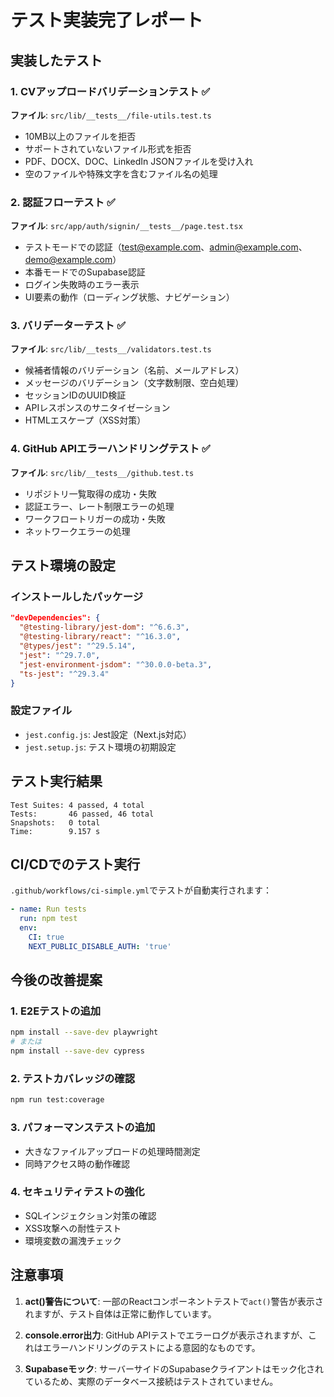 # テスト実装完了レポート

## 実装したテスト

### 1. CVアップロードバリデーションテスト ✅
**ファイル**: `src/lib/__tests__/file-utils.test.ts`
- 10MB以上のファイルを拒否
- サポートされていないファイル形式を拒否
- PDF、DOCX、DOC、LinkedIn JSONファイルを受け入れ
- 空のファイルや特殊文字を含むファイル名の処理

### 2. 認証フローテスト ✅
**ファイル**: `src/app/auth/signin/__tests__/page.test.tsx`
- テストモードでの認証（test@example.com、admin@example.com、demo@example.com）
- 本番モードでのSupabase認証
- ログイン失敗時のエラー表示
- UI要素の動作（ローディング状態、ナビゲーション）

### 3. バリデーターテスト ✅
**ファイル**: `src/lib/__tests__/validators.test.ts`
- 候補者情報のバリデーション（名前、メールアドレス）
- メッセージのバリデーション（文字数制限、空白処理）
- セッションIDのUUID検証
- APIレスポンスのサニタイゼーション
- HTMLエスケープ（XSS対策）

### 4. GitHub APIエラーハンドリングテスト ✅
**ファイル**: `src/lib/__tests__/github.test.ts`
- リポジトリ一覧取得の成功・失敗
- 認証エラー、レート制限エラーの処理
- ワークフロートリガーの成功・失敗
- ネットワークエラーの処理

## テスト環境の設定

### インストールしたパッケージ
```json
"devDependencies": {
  "@testing-library/jest-dom": "^6.6.3",
  "@testing-library/react": "^16.3.0",
  "@types/jest": "^29.5.14",
  "jest": "^29.7.0",
  "jest-environment-jsdom": "^30.0.0-beta.3",
  "ts-jest": "^29.3.4"
}
```

### 設定ファイル
- `jest.config.js`: Jest設定（Next.js対応）
- `jest.setup.js`: テスト環境の初期設定

## テスト実行結果

```
Test Suites: 4 passed, 4 total
Tests:       46 passed, 46 total
Snapshots:   0 total
Time:        9.157 s
```

## CI/CDでのテスト実行

`.github/workflows/ci-simple.yml`でテストが自動実行されます：
```yaml
- name: Run tests
  run: npm test
  env:
    CI: true
    NEXT_PUBLIC_DISABLE_AUTH: 'true'
```

## 今後の改善提案

### 1. E2Eテストの追加
```bash
npm install --save-dev playwright
# または
npm install --save-dev cypress
```

### 2. テストカバレッジの確認
```bash
npm run test:coverage
```

### 3. パフォーマンステストの追加
- 大きなファイルアップロードの処理時間測定
- 同時アクセス時の動作確認

### 4. セキュリティテストの強化
- SQLインジェクション対策の確認
- XSS攻撃への耐性テスト
- 環境変数の漏洩チェック

## 注意事項

1. **act()警告について**: 一部のReactコンポーネントテストで`act()`警告が表示されますが、テスト自体は正常に動作しています。

2. **console.error出力**: GitHub APIテストでエラーログが表示されますが、これはエラーハンドリングのテストによる意図的なものです。

3. **Supabaseモック**: サーバーサイドのSupabaseクライアントはモック化されているため、実際のデータベース接続はテストされていません。